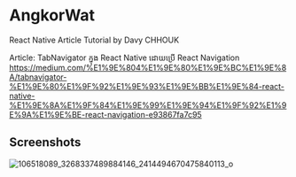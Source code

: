 # AngkorWat
React Native Article Tutorial by Davy CHHOUK

Article: TabNavigator ក្នុង​ React Native ដោយប្រើ React Navigation
https://medium.com/%E1%9E%804%E1%9E%80%E1%9E%BC%E1%9E%8A/tabnavigator-%E1%9E%80%E1%9F%92%E1%9E%93%E1%9E%BB%E1%9E%84-react-native-%E1%9E%8A%E1%9F%84%E1%9E%99%E1%9E%94%E1%9F%92%E1%9E%9A%E1%9E%BE-react-navigation-e93867fa7c95

## Screenshots
![106518089_3268337489884146_2414494670475840113_o](https://user-images.githubusercontent.com/13924709/88013203-088f9c00-cb46-11ea-83d2-06939a4e12be.png)

